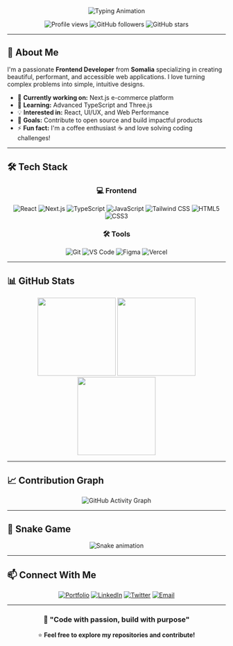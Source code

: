 <!-- 🎨 GitHub Profile README - Hawaaan -->

<div align="center">

<!-- Animated Header -->
<img src="https://readme-typing-svg.demolab.com?font=Fira+Code&weight=600&size=30&duration=4000&pause=1000&color=7C3AED&center=true&vCenter=true&width=600&height=80&lines=👋+Hello,+I'm+Hawaaan!;💻+Frontend+Developer;🎨+UI/UX+Enthusiast;🚀+React+Expert;🌍+Based+in+Somalia" alt="Typing Animation" />

<!-- Stats Badges -->
<p>
  <img src="https://komarev.com/ghpvc/?username=Hawaaan&color=7C3AED&style=flat-square" alt="Profile views" />
  <img src="https://img.shields.io/github/followers/Hawaaan?color=7C3AED&logo=github&style=flat-square" alt="GitHub followers" />
  <img src="https://img.shields.io/github/stars/Hawaaan?color=7C3AED&logo=github&style=flat-square" alt="GitHub stars" />
</p>

</div>

---

## 🚀 About Me

I'm a passionate **Frontend Developer** from **Somalia** specializing in creating beautiful, performant, and accessible web applications. I love turning complex problems into simple, intuitive designs.

- 🔭 **Currently working on:** Next.js e-commerce platform
- 🌱 **Learning:** Advanced TypeScript and Three.js
- 💡 **Interested in:** React, UI/UX, and Web Performance
- 🎯 **Goals:** Contribute to open source and build impactful products
- ⚡ **Fun fact:** I'm a coffee enthusiast ☕ and love solving coding challenges!

---

## 🛠️ Tech Stack

<div align="center">

### 💻 Frontend
![React](https://img.shields.io/badge/React-20232A?style=for-the-badge&logo=react&logoColor=61DAFB)
![Next.js](https://img.shields.io/badge/Next.js-000000?style=for-the-badge&logo=next.js&logoColor=white)
![TypeScript](https://img.shields.io/badge/TypeScript-007ACC?style=for-the-badge&logo=typescript&logoColor=white)
![JavaScript](https://img.shields.io/badge/JavaScript-F7DF1E?style=for-the-badge&logo=javascript&logoColor=black)
![Tailwind CSS](https://img.shields.io/badge/Tailwind_CSS-38B2AC?style=for-the-badge&logo=tailwind-css&logoColor=white)
![HTML5](https://img.shields.io/badge/HTML5-E34F26?style=for-the-badge&logo=html5&logoColor=white)
![CSS3](https://img.shields.io/badge/CSS3-1572B6?style=for-the-badge&logo=css3&logoColor=white)

### 🛠️ Tools
![Git](https://img.shields.io/badge/Git-F05032?style=for-the-badge&logo=git&logoColor=white)
![VS Code](https://img.shields.io/badge/VS_Code-007ACC?style=for-the-badge&logo=visual-studio-code&logoColor=white)
![Figma](https://img.shields.io/badge/Figma-F24E1E?style=for-the-badge&logo=figma&logoColor=white)
![Vercel](https://img.shields.io/badge/Vercel-000000?style=for-the-badge&logo=vercel&logoColor=white)

</div>

---

## 📊 GitHub Stats

<div align="center">

<!-- GitHub Stats Cards -->
<img height="180em" src="https://github-readme-stats.vercel.app/api?username=Hawaaan&show_icons=true&theme=radical&hide_border=true&include_all_commits=true&count_private=true" />
<img height="180em" src="https://github-readme-stats.vercel.app/api/top-langs/?username=Hawaaan&layout=compact&theme=radical&hide_border=true" />

<!-- GitHub Streak Stats -->
<img height="180em" src="https://github-readme-streak-stats.herokuapp.com/?user=Hawaaan&theme=radical&hide_border=true" />

</div>

---

## 📈 Contribution Graph

<div align="center">

![GitHub Activity Graph](https://github-readme-activity-graph.vercel.app/graph?username=Hawaaan&theme=react-dark&hide_border=true&area=true)

</div>

---

## 🐍 Snake Game

<div align="center">

![Snake animation](https://raw.githubusercontent.com/Platane/snk/output/github-user-contribution.svg)

</div>

---

## 📫 Connect With Me

<div align="center">

[![Portfolio](https://img.shields.io/badge/Portfolio-%23000000.svg?style=for-the-badge&logo=firefox&logoColor=#FF7139)](https://hawaaan.dev)
[![LinkedIn](https://img.shields.io/badge/LinkedIn-%230077B5.svg?style=for-the-badge&logo=linkedin&logoColor=white)](https://linkedin.com/in/hawaaan)
[![Twitter](https://img.shields.io/badge/Twitter-%231DA1F2.svg?style=for-the-badge&logo=Twitter&logoColor=white)](https://twitter.com/hawaaan)
[![Email](https://img.shields.io/badge/Email-D14836?style=for-the-badge&logo=gmail&logoColor=white)](mailto:hello@hawaaan.dev)

</div>

---

<div align="center">

### 💫 "Code with passion, build with purpose"
⭐ **Feel free to explore my repositories and contribute!**

</div>
